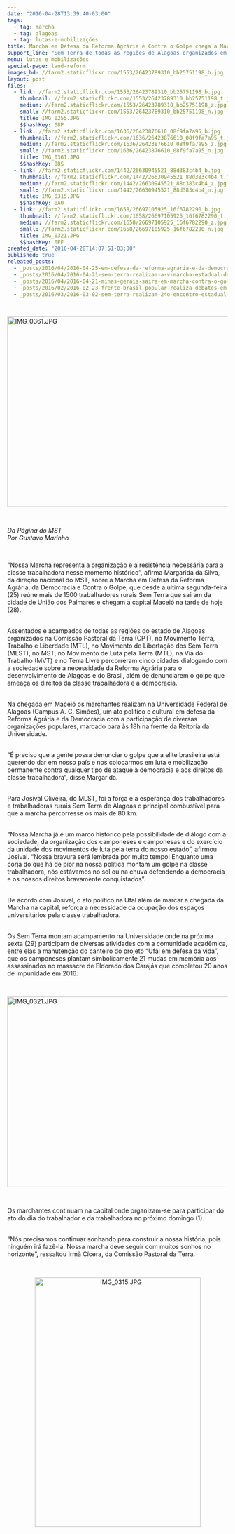```yaml
---
date: "2016-04-28T13:39:40-03:00"
tags:
  - tag: marcha
  - tag: alagoas
  - tag: lutas-e-mobilizações
title: Marcha em Defesa da Reforma Agrária e Contra o Golpe chega a Maceió
support_line: "Sem Terra de todas as regiões de Alagoas organizados em oito movimentos sociais percorreram cinco cidades dialogando sobre a necessidade da Reforma Agrária para o desenvolvimento, além de denunciarem o golpe à presidenta."
menu: lutas e mobilizações
special-page: land-reform
images_hd: //farm2.staticflickr.com/1553/26423789310_bb25751198_b.jpg
layout: post
files:
  - link: //farm2.staticflickr.com/1553/26423789310_bb25751198_b.jpg
    thumbnail: //farm2.staticflickr.com/1553/26423789310_bb25751198_t.jpg
    medium: //farm2.staticflickr.com/1553/26423789310_bb25751198_z.jpg
    small: //farm2.staticflickr.com/1553/26423789310_bb25751198_n.jpg
    title: IMG_0255.JPG
    $$hashKey: 08P
  - link: //farm2.staticflickr.com/1636/26423876610_08f9fa7a95_b.jpg
    thumbnail: //farm2.staticflickr.com/1636/26423876610_08f9fa7a95_t.jpg
    medium: //farm2.staticflickr.com/1636/26423876610_08f9fa7a95_z.jpg
    small: //farm2.staticflickr.com/1636/26423876610_08f9fa7a95_n.jpg
    title: IMG_0361.JPG
    $$hashKey: 08S
  - link: //farm2.staticflickr.com/1442/26630945521_88d383c4b4_b.jpg
    thumbnail: //farm2.staticflickr.com/1442/26630945521_88d383c4b4_t.jpg
    medium: //farm2.staticflickr.com/1442/26630945521_88d383c4b4_z.jpg
    small: //farm2.staticflickr.com/1442/26630945521_88d383c4b4_n.jpg
    title: IMG_0315.JPG
    $$hashKey: 0A0
  - link: //farm2.staticflickr.com/1658/26697105925_16f6782290_b.jpg
    thumbnail: //farm2.staticflickr.com/1658/26697105925_16f6782290_t.jpg
    medium: //farm2.staticflickr.com/1658/26697105925_16f6782290_z.jpg
    small: //farm2.staticflickr.com/1658/26697105925_16f6782290_n.jpg
    title: IMG_0321.JPG
    $$hashKey: 0EE
created_date: "2016-04-28T14:07:51-03:00"
published: true
releated_posts:
  - _posts/2016/04/2016-04-25-em-defesa-da-reforma-agraria-e-da-democracia-sem-terra-marcham-em-al.md
  - _posts/2016/04/2016-04-21-sem-terra-realizam-a-v-marcha-estadual-do-mst-da-paraiba.md
  - _posts/2016/04/2016-04-21-minas-gerais-saira-em-marcha-contra-o-golpe.md
  - _posts/2016/02/2016-02-23-frente-brasil-popular-realiza-debates-em-alagoas.md
  - _posts/2016/03/2016-03-02-sem-terra-realizam-24o-encontro-estadual-em-alagoas.md

---
```

<p><img alt="IMG_0361.JPG" height="434" src="//farm2.staticflickr.com/1636/26423876610_08f9fa7a95_b.jpg" width="650" /></p>

<p>&nbsp;</p>

<p><em>Da P&aacute;gina do MST<br />
Por Gustavo Marinho</em></p>

<p>&nbsp;</p>

<p>&ldquo;Nossa Marcha representa a organiza&ccedil;&atilde;o e a resist&ecirc;ncia necess&aacute;ria para a classe trabalhadora nesse momento hist&oacute;rico&rdquo;, afirma Margarida da Silva, da dire&ccedil;&atilde;o nacional do MST, sobre a Marcha em Defesa da Reforma Agr&aacute;ria, da Democracia e Contra o Golpe, que desde a &uacute;ltima segunda-feira (25) re&uacute;ne mais de 1500 trabalhadores rurais Sem Terra que sa&iacute;ram da cidade de Uni&atilde;o dos Palmares e chegam a capital Macei&oacute; na tarde de hoje (28).</p>

<p><br />
Assentados e acampados de todas as regi&otilde;es do estado de Alagoas organizados na Comiss&atilde;o Pastoral da Terra (CPT), no Movimento Terra, Trabalho e Liberdade (MTL), no Movimento de Liberta&ccedil;&atilde;o dos Sem Terra (MLST), no MST, no Movimento de Luta pela Terra (MTL), na Via do Trabalho (MVT) e no Terra Livre percorreram cinco cidades dialogando com a sociedade sobre a necessidade da Reforma Agr&aacute;ria para o desenvolvimento de Alagoas e do Brasil, al&eacute;m de denunciarem o golpe que amea&ccedil;a os direitos da classe trabalhadora e a democracia.</p>

<p><br />
Na chegada em Macei&oacute; os marchantes realizam na Universidade Federal de Alagoas (Campus A. C. Sim&otilde;es), um ato pol&iacute;tico e cultural em defesa da Reforma Agr&aacute;ria e da Democracia com a participa&ccedil;&atilde;o de diversas organiza&ccedil;&otilde;es populares, marcado para &agrave;s 18h na frente da Reitoria da Universidade.</p>

<p><br />
&ldquo;&Eacute; preciso que a gente possa denunciar o golpe que a elite brasileira est&aacute; querendo dar em nosso pa&iacute;s e nos colocarmos em luta e mobiliza&ccedil;&atilde;o permanente contra qualquer tipo de ataque &agrave; democracia e aos direitos da classe trabalhadora&rdquo;, disse Margarida.</p>

<p><br />
Para Josival Oliveira, do MLST, foi a for&ccedil;a e a esperan&ccedil;a dos trabalhadores e trabalhadoras rurais Sem Terra de Alagoas o principal combust&iacute;vel para que a marcha percorresse os mais de 80 km.</p>

<p><br />
&ldquo;Nossa Marcha j&aacute; &eacute; um marco hist&oacute;rico pela possibilidade de di&aacute;logo com a sociedade, da organiza&ccedil;&atilde;o dos camponeses e camponesas e do exerc&iacute;cio da unidade dos movimentos de luta pela terra do nosso estado&rdquo;, afirmou Josival. &ldquo;Nossa bravura ser&aacute; lembrada por muito tempo! Enquanto uma corja do que h&aacute; de pior na nossa pol&iacute;tica montam um golpe na classe trabalhadora, n&oacute;s est&aacute;vamos no sol ou na chuva defendendo a democracia e os nossos direitos bravamente conquistados&rdquo;.</p>

<p><br />
De acordo com Josival, o ato pol&iacute;tico na Ufal al&eacute;m de marcar a chegada da Marcha na capital, refor&ccedil;a a necessidade da ocupa&ccedil;&atilde;o dos espa&ccedil;os universit&aacute;rios pela classe trabalhadora.</p>

<p><br />
Os Sem Terra montam acampamento na Universidade onde na pr&oacute;xima sexta (29) participam de diversas atividades com a comunidade acad&ecirc;mica, entre elas a manuten&ccedil;&atilde;o do canteiro do projeto &ldquo;Ufal em defesa da vida&rdquo;, que os camponeses plantam simbolicamente 21 mudas em mem&oacute;ria aos assassinados no massacre de Eldorado dos Caraj&aacute;s que completou 20 anos de impunidade em 2016.</p>

<p>&nbsp;</p>

<p><img alt="IMG_0321.JPG" height="434" src="//farm2.staticflickr.com/1658/26697105925_16f6782290_b.jpg" width="650" /></p>

<p>&nbsp;</p>

<p>Os marchantes continuam na capital onde organizam-se para participar do ato do dia do trabalhador e da trabalhadora no pr&oacute;ximo domingo (1).</p>

<p><br />
&ldquo;N&oacute;s precisamos continuar sonhando para construir a nossa hist&oacute;ria, pois ningu&eacute;m ir&aacute; faz&ecirc;-la. Nossa marcha deve seguir com muitos sonhos no horizonte&rdquo;, ressaltou Irm&atilde; C&iacute;cera, da Comiss&atilde;o Pastoral da Terra.</p>

<p>&nbsp;</p>

<p style="text-align:center"><img alt="IMG_0315.JPG" height="569" src="//farm2.staticflickr.com/1442/26630945521_88d383c4b4_b.jpg" width="379" /></p>
